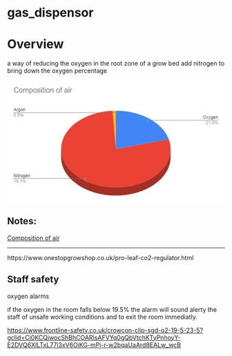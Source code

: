 # gas_dispensor

# Overview
a way of reducing the oxygen in the root zone of a grow bed add nitrogen to bring down the oxygen percentage

<div align="center">
   <img src="https://github.com/jonathanw82/gas_dispensor/blob/main/media/piechart.jpg" alt="piechart"/>
 </div>

## Notes:

[Composition of air](https://en.wikipedia.org/wiki/Atmosphere_of_Earth)

<hr>
https://www.onestopgrowshop.co.uk/pro-leaf-co2-regulator.html



## Staff safety
oxygen alarms

if the oxygen in the room falls below 19.5% the alarm will sound alerty the staff of unsafe working conditions and to exit the room immediatly.

https://www.frontline-safety.co.uk/crowcon-clip-sgd-o2-19-5-23-5?gclid=Cj0KCQjwocShBhCOARIsAFVYq0gQbVtchKTyPnhoyY-E2DVQ6XILTxL77i3xV6OiKG-mPj-r-w2bqaUaArd8EALw_wcB
